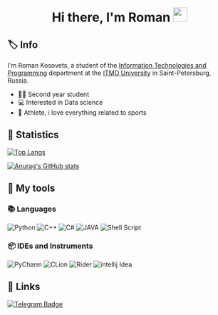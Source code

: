 <h1 align="center">Hi there, I'm Roman
<img src="https://github.com/blackcater/blackcater/raw/main/images/Hi.gif" height="32"/></h1>

## 	:label: Info
I'm Roman Kosovets, a student of the [Information Technologies and Programming](https://en.itmo.ru/en/faculty/7/Information_Technologies_and_Programming_Faculty.htm) department at the [ITMO University](https://en.itmo.ru/en/) in Saint-Petersburg, Russia.

- :man_student: Second year student
- :computer: Interested in Data science 
- :martial_arts_uniform: Athlete, i love everything related to sports
 
## :scroll: Statistics
[![Top Langs](https://github-readme-stats.vercel.app/api/top-langs/?username=RomanKosovets&layout=compact&theme=vision-friendly-dark)](https://github.com/RomanKosovets/github-readme-stats)

[![Anurag's GitHub stats](https://github-readme-stats.vercel.app/api?username=RomanKosovets&layout=compact&theme=vision-friendly-dark)](https://github.com/RomanKosovets/github-readme-stats)

## :wrench: My tools
###	:books: Languages
 ![Python](https://img.shields.io/badge/python-3670A0?style=for-the-badge&logo=python&logoColor=ffdd54)
 ![C++](https://img.shields.io/badge/c++-%2300599C.svg?style=for-the-badge&logo=c%2B%2B&logoColor=white)
 ![C#](https://img.shields.io/badge/c%23-%23239120.svg?style=for-the-badge&logo=c-sharp&logoColor=white)
 ![JAVA](https://img.shields.io/badge/JAVA-%23121011.svg?style=for-the-badge&logo=java&logoColor=white)
 ![Shell Script](https://img.shields.io/badge/shell_script-%23121011.svg?style=for-the-badge&logo=gnu-bash&logoColor=white)

 
 ### 	:package: IDEs and Instruments
  ![PyCharm](https://img.shields.io/badge/pycharm-143?style=for-the-badge&logo=pycharm&logoColor=black&color=black&labelColor=green)
  ![CLion](https://img.shields.io/badge/CLion-black?style=for-the-badge&logo=clion&logoColor=white) 
  ![Rider](https://img.shields.io/badge/Rider-000000.svg?style=for-the-badge&logo=Rider&logoColor=white&color=black&labelColor=crimson)
  ![intellij Idea](https://img.shields.io/badge/intellijidea-000000.svg?style=for-the-badge&logo=Rider&logoColor=white&color=black&labelColor=crimson)
## :link: Links
<div id="badges">
  <a href="https://t.me/CyClik_V_Kaske">
    <img src="https://img.shields.io/badge/Telegram-blue?style=for-the-badge&logo=Telegram&logoColor=white" alt="Telegram Badge"/>
  </a>
</div>
